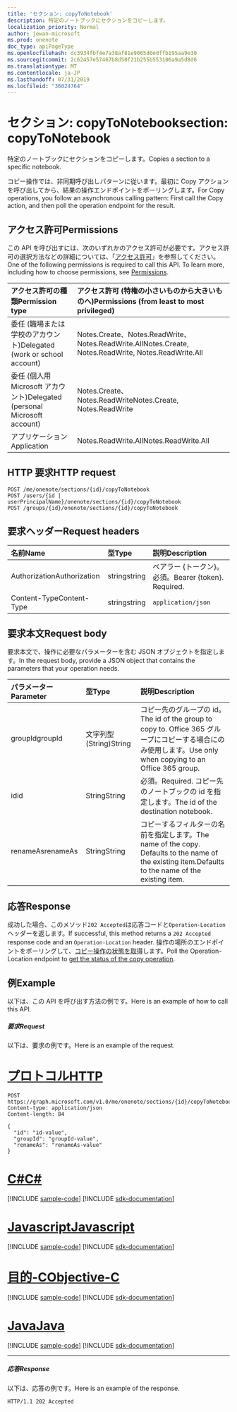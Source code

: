 ```yaml
---
title: 'セクション: copyToNotebook'
description: 特定のノートブックにセクションをコピーします。
localization_priority: Normal
author: jewan-microsoft
ms.prod: onenote
doc_type: apiPageType
ms.openlocfilehash: dc3934fbf4e7a38af81e9065d0edffb195aa9e30
ms.sourcegitcommit: 2c62457e57467b8d50f21b255b553106a9a5d8d6
ms.translationtype: MT
ms.contentlocale: ja-JP
ms.lasthandoff: 07/31/2019
ms.locfileid: "36024764"
---
```

# <a name="section-copytonotebook"></a><span data-ttu-id="6b51a-103">セクション: copyToNotebook</span><span class="sxs-lookup"><span data-stu-id="6b51a-103">section: copyToNotebook</span></span>
<span data-ttu-id="6b51a-104">特定のノートブックにセクションをコピーします。</span><span class="sxs-lookup"><span data-stu-id="6b51a-104">Copies a section to a specific notebook.</span></span>

<span data-ttu-id="6b51a-105">コピー操作では、非同期呼び出しパターンに従います。最初に Copy アクションを呼び出してから、結果の操作エンドポイントをポーリングします。</span><span class="sxs-lookup"><span data-stu-id="6b51a-105">For Copy operations, you follow an asynchronous calling pattern:  First call the Copy action, and then poll the operation endpoint for the result.</span></span>
## <a name="permissions"></a><span data-ttu-id="6b51a-106">アクセス許可</span><span class="sxs-lookup"><span data-stu-id="6b51a-106">Permissions</span></span>
<span data-ttu-id="6b51a-p101">この API を呼び出すには、次のいずれかのアクセス許可が必要です。アクセス許可の選択方法などの詳細については、「[アクセス許可](/graph/permissions-reference)」を参照してください。</span><span class="sxs-lookup"><span data-stu-id="6b51a-p101">One of the following permissions is required to call this API. To learn more, including how to choose permissions, see [Permissions](/graph/permissions-reference).</span></span>

|<span data-ttu-id="6b51a-109">アクセス許可の種類</span><span class="sxs-lookup"><span data-stu-id="6b51a-109">Permission type</span></span>      | <span data-ttu-id="6b51a-110">アクセス許可 (特権の小さいものから大きいものへ)</span><span class="sxs-lookup"><span data-stu-id="6b51a-110">Permissions (from least to most privileged)</span></span>              |
|:--------------------|:---------------------------------------------------------|
|<span data-ttu-id="6b51a-111">委任 (職場または学校のアカウント)</span><span class="sxs-lookup"><span data-stu-id="6b51a-111">Delegated (work or school account)</span></span> | <span data-ttu-id="6b51a-112">Notes.Create、Notes.ReadWrite、Notes.ReadWrite.All</span><span class="sxs-lookup"><span data-stu-id="6b51a-112">Notes.Create, Notes.ReadWrite, Notes.ReadWrite.All</span></span>    |
|<span data-ttu-id="6b51a-113">委任 (個人用 Microsoft アカウント)</span><span class="sxs-lookup"><span data-stu-id="6b51a-113">Delegated (personal Microsoft account)</span></span> | <span data-ttu-id="6b51a-114">Notes.Create、Notes.ReadWrite</span><span class="sxs-lookup"><span data-stu-id="6b51a-114">Notes.Create, Notes.ReadWrite</span></span>    |
|<span data-ttu-id="6b51a-115">アプリケーション</span><span class="sxs-lookup"><span data-stu-id="6b51a-115">Application</span></span> | <span data-ttu-id="6b51a-116">Notes.ReadWrite.All</span><span class="sxs-lookup"><span data-stu-id="6b51a-116">Notes.ReadWrite.All</span></span> |

## <a name="http-request"></a><span data-ttu-id="6b51a-117">HTTP 要求</span><span class="sxs-lookup"><span data-stu-id="6b51a-117">HTTP request</span></span>
<!-- { "blockType": "ignored" } -->
```http
POST /me/onenote/sections/{id}/copyToNotebook
POST /users/{id | userPrincipalName}/onenote/sections/{id}/copyToNotebook
POST /groups/{id}/onenote/sections/{id}/copyToNotebook
```
## <a name="request-headers"></a><span data-ttu-id="6b51a-118">要求ヘッダー</span><span class="sxs-lookup"><span data-stu-id="6b51a-118">Request headers</span></span>
| <span data-ttu-id="6b51a-119">名前</span><span class="sxs-lookup"><span data-stu-id="6b51a-119">Name</span></span>       | <span data-ttu-id="6b51a-120">型</span><span class="sxs-lookup"><span data-stu-id="6b51a-120">Type</span></span> | <span data-ttu-id="6b51a-121">説明</span><span class="sxs-lookup"><span data-stu-id="6b51a-121">Description</span></span>|
|:---------------|:--------|:----------|
| <span data-ttu-id="6b51a-122">Authorization</span><span class="sxs-lookup"><span data-stu-id="6b51a-122">Authorization</span></span>  | <span data-ttu-id="6b51a-123">string</span><span class="sxs-lookup"><span data-stu-id="6b51a-123">string</span></span>  | <span data-ttu-id="6b51a-p102">ベアラー {トークン}。必須。</span><span class="sxs-lookup"><span data-stu-id="6b51a-p102">Bearer {token}. Required.</span></span> |
| <span data-ttu-id="6b51a-126">Content-Type</span><span class="sxs-lookup"><span data-stu-id="6b51a-126">Content-Type</span></span> | <span data-ttu-id="6b51a-127">string</span><span class="sxs-lookup"><span data-stu-id="6b51a-127">string</span></span> | `application/json` |

## <a name="request-body"></a><span data-ttu-id="6b51a-128">要求本文</span><span class="sxs-lookup"><span data-stu-id="6b51a-128">Request body</span></span>
<span data-ttu-id="6b51a-129">要求本文で、操作に必要なパラメーターを含む JSON オブジェクトを指定します。</span><span class="sxs-lookup"><span data-stu-id="6b51a-129">In the request body, provide a JSON object that contains the parameters that your operation needs.</span></span>

| <span data-ttu-id="6b51a-130">パラメーター</span><span class="sxs-lookup"><span data-stu-id="6b51a-130">Parameter</span></span>    | <span data-ttu-id="6b51a-131">型</span><span class="sxs-lookup"><span data-stu-id="6b51a-131">Type</span></span>   |<span data-ttu-id="6b51a-132">説明</span><span class="sxs-lookup"><span data-stu-id="6b51a-132">Description</span></span>|
|:---------------|:--------|:----------|
|<span data-ttu-id="6b51a-133">groupId</span><span class="sxs-lookup"><span data-stu-id="6b51a-133">groupId</span></span>|<span data-ttu-id="6b51a-134">文字列型 (String)</span><span class="sxs-lookup"><span data-stu-id="6b51a-134">String</span></span>|<span data-ttu-id="6b51a-135">コピー先のグループの id。</span><span class="sxs-lookup"><span data-stu-id="6b51a-135">The id of the group to copy to.</span></span> <span data-ttu-id="6b51a-136">Office 365 グループにコピーする場合にのみ使用します。</span><span class="sxs-lookup"><span data-stu-id="6b51a-136">Use only when copying to an Office 365 group.</span></span>|
|<span data-ttu-id="6b51a-137">id</span><span class="sxs-lookup"><span data-stu-id="6b51a-137">id</span></span>|<span data-ttu-id="6b51a-138">String</span><span class="sxs-lookup"><span data-stu-id="6b51a-138">String</span></span>|<span data-ttu-id="6b51a-139">必須。</span><span class="sxs-lookup"><span data-stu-id="6b51a-139">Required.</span></span> <span data-ttu-id="6b51a-140">コピー先のノートブックの id を指定します。</span><span class="sxs-lookup"><span data-stu-id="6b51a-140">The id of the destination notebook.</span></span> |
|<span data-ttu-id="6b51a-141">renameAs</span><span class="sxs-lookup"><span data-stu-id="6b51a-141">renameAs</span></span>|<span data-ttu-id="6b51a-142">String</span><span class="sxs-lookup"><span data-stu-id="6b51a-142">String</span></span>|<span data-ttu-id="6b51a-143">コピーするフィルターの名前を指定します。</span><span class="sxs-lookup"><span data-stu-id="6b51a-143">The name of the copy.</span></span> <span data-ttu-id="6b51a-144">Defaults to the name of the existing item.</span><span class="sxs-lookup"><span data-stu-id="6b51a-144">Defaults to the name of the existing item.</span></span> |

## <a name="response"></a><span data-ttu-id="6b51a-145">応答</span><span class="sxs-lookup"><span data-stu-id="6b51a-145">Response</span></span>

<span data-ttu-id="6b51a-146">成功した場合、このメソッド`202 Accepted`は応答コードと`Operation-Location`ヘッダーを返します。</span><span class="sxs-lookup"><span data-stu-id="6b51a-146">If successful, this method returns a `202 Accepted` response code and an `Operation-Location` header.</span></span> <span data-ttu-id="6b51a-147">操作の場所のエンドポイントをポーリングして、[コピー操作の状態を取得](onenoteoperation-get.md)します。</span><span class="sxs-lookup"><span data-stu-id="6b51a-147">Poll the Operation-Location endpoint to [get the status of the copy operation](onenoteoperation-get.md).</span></span>

## <a name="example"></a><span data-ttu-id="6b51a-148">例</span><span class="sxs-lookup"><span data-stu-id="6b51a-148">Example</span></span>
<span data-ttu-id="6b51a-149">以下は、この API を呼び出す方法の例です。</span><span class="sxs-lookup"><span data-stu-id="6b51a-149">Here is an example of how to call this API.</span></span>
##### <a name="request"></a><span data-ttu-id="6b51a-150">要求</span><span class="sxs-lookup"><span data-stu-id="6b51a-150">Request</span></span>
<span data-ttu-id="6b51a-151">以下は、要求の例です。</span><span class="sxs-lookup"><span data-stu-id="6b51a-151">Here is an example of the request.</span></span>

# <a name="httptabhttp"></a>[<span data-ttu-id="6b51a-152">プロトコル</span><span class="sxs-lookup"><span data-stu-id="6b51a-152">HTTP</span></span>](#tab/http)
<!-- {
  "blockType": "request",
  "name": "section_copytonotebook"
}-->
```http
POST https://graph.microsoft.com/v1.0/me/onenote/sections/{id}/copyToNotebook
Content-type: application/json
Content-length: 84

{
  "id": "id-value",
  "groupId": "groupId-value",
  "renameAs": "renameAs-value"
}
```
# <a name="ctabcsharp"></a>[<span data-ttu-id="6b51a-153">C#</span><span class="sxs-lookup"><span data-stu-id="6b51a-153">C#</span></span>](#tab/csharp)
[!INCLUDE [sample-code](../includes/snippets/csharp/section-copytonotebook-csharp-snippets.md)]
[!INCLUDE [sdk-documentation](../includes/snippets/snippets-sdk-documentation-link.md)]

# <a name="javascripttabjavascript"></a>[<span data-ttu-id="6b51a-154">Javascript</span><span class="sxs-lookup"><span data-stu-id="6b51a-154">Javascript</span></span>](#tab/javascript)
[!INCLUDE [sample-code](../includes/snippets/javascript/section-copytonotebook-javascript-snippets.md)]
[!INCLUDE [sdk-documentation](../includes/snippets/snippets-sdk-documentation-link.md)]

# <a name="objective-ctabobjc"></a>[<span data-ttu-id="6b51a-155">目的-C</span><span class="sxs-lookup"><span data-stu-id="6b51a-155">Objective-C</span></span>](#tab/objc)
[!INCLUDE [sample-code](../includes/snippets/objc/section-copytonotebook-objc-snippets.md)]
[!INCLUDE [sdk-documentation](../includes/snippets/snippets-sdk-documentation-link.md)]

# <a name="javatabjava"></a>[<span data-ttu-id="6b51a-156">Java</span><span class="sxs-lookup"><span data-stu-id="6b51a-156">Java</span></span>](#tab/java)
[!INCLUDE [sample-code](../includes/snippets/java/section-copytonotebook-java-snippets.md)]
[!INCLUDE [sdk-documentation](../includes/snippets/snippets-sdk-documentation-link.md)]

---


##### <a name="response"></a><span data-ttu-id="6b51a-157">応答</span><span class="sxs-lookup"><span data-stu-id="6b51a-157">Response</span></span>
<span data-ttu-id="6b51a-158">以下は、応答の例です。</span><span class="sxs-lookup"><span data-stu-id="6b51a-158">Here is an example of the response.</span></span>
<!-- {
  "blockType": "response",
  "truncated": true,
  "@odata.type": "microsoft.graph.onenoteOperation"
} -->
```http
HTTP/1.1 202 Accepted
```

<!-- uuid: 8fcb5dbc-d5aa-4681-8e31-b001d5168d79
2015-10-25 14:57:30 UTC -->
<!-- {
  "type": "#page.annotation",
  "description": "section: copyToNotebook",
  "keywords": "",
  "section": "documentation",
  "tocPath": "",
  "suppressions": [
  ]
}-->
